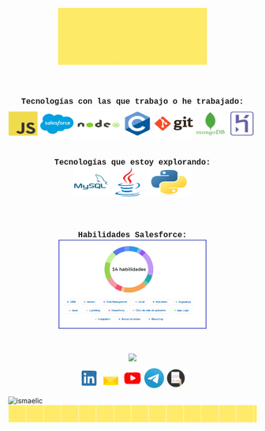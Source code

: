 <p align="center">
  <img src="./assets/1-header.gif" width="60%">
  <br><br>
 </p>
<div style="display: inline_block"><br>
	<p align="center">
    	<font size="3" face="Courier New"><b>Tecnologías con las que trabajo o he trabajado: </b></font><br> 
  		<img align="center" alt="Javascript" height="50" width="60" src="./assets/7-1-javascript.svg">
  		<img align="center" alt="Salesforce" height="60" width="70" src="./assets/7-2-salesforce.svg">
  		<img align="center" alt="Nodejs" height="60" width="90" src="./assets/7-3-node-js.svg">
  		<img align="center" alt="C Language" height="50" width="60" src="./assets/7-4-c-original.svg">
  		<img align="center" alt="Git" height="70" width="80" src="./assets/7-5-git.svg">
  		<img align="center" alt="MongoDB" height="50" width="60" src="./assets/7-6-mongodb.svg">
  		<img align="center" alt="Heroku" height="50" width="60" src="./assets/7-7-heroku.svg"><br><br><br>
        <font size="3" face="Courier New"><b>Tecnologías que estoy explorando: </b></font></br>
  		<img align="center" alt="SQL" height="60" width="70" src="./assets/7-8-mysql.svg">
  		<img align="center" alt="Java" height="60" width="70" src="./assets/7-9-java.svg">
  		<img align="center" alt="Python" height="60" width="90" src="./assets/7-10-python.svg"><br><br><br><br><br>
		<font size="3" face="Courier New"><b>Habilidades Salesforce:</b></font></br>
		<img align="center" alt="SQL" height="180" width="300" src="./assets/2021-08-27-salesforce-skills.jpg"></br><br><br>
</p>
</div>

 <p align="center">
<a href="https://github.com/ismaelic">
<img align="center" src="https://github-readme-stats.vercel.app/api/top-langs/?username=ismaelic&hide_border=true&langs_count=10&layout=compact&custom_title=Languages%20%Most%20%Used" width="450" />
</a>
</p>

 <p align="center">
  <a href="https://www.linkedin.com/in/ismael-chargui-0506b4161" target="_blank"><img src="./assets/2-linkedin-gif.gif" width="40"></a>
  <a href="mailto:ismachat@outlook.com" target="_blank"><img src="./assets/3-email-gif.gif" width="40"></a>
  <a href="https://www.youtube.com/channel/UCOWtrj2sjK_37nOg11nTaYQ" target="_blank"> <img src="./assets/4-youtube-gif.gif" width="40"></a>
  <a href="https://t.me/marianavns" target="_blank"> <img src="./assets/5-telegram-gif.gif" width="40"></a> 
  <a href="https://rxresu.me/r/76o1xn" target="_blank"><img src="./assets/6-resume-png.png" width="40"></a>
</p>



<img src="https://komarev.com/ghpvc/?username=marianavns" alt="ismaelic" />

<img src="./assets/15-footer.png">



